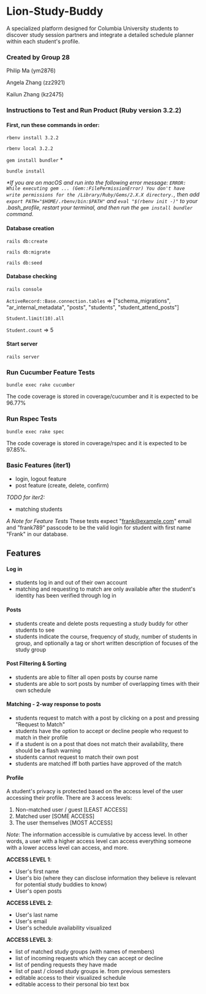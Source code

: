 # Lion-Study-Buddy

A specialized platform designed for Columbia University students to discover study session partners and integrate a detailed schedule planner within each student's profile.

### Created by Group 28
Philip Ma (ym2876)

Angela Zhang (zz2921)

Kailun Zhang (kz2475)

### Instructions to Test and Run Product (Ruby version 3.2.2)

#### First, run these commands in order:
  `rbenv install 3.2.2`
  
  `rbenv local 3.2.2`
  
  `gem install bundler` *
  
  `bundle install`

*\*If you are on macOS and run into the following error message: `ERROR: While executing gem ... (Gem::FilePermissionError) You don't have write permissions for the /Library/Ruby/Gems/2.X.X directory.`, then add `export PATH="$HOME/.rbenv/bin:$PATH"` and
`eval "$(rbenv init -)"` to your .bash_profile, restart your terminal, and then run the `gem install bundler` command.*

#### Database creation
  `rails db:create`
  
  `rails db:migrate`
  
  `rails db:seed`

#### Database checking
  `rails console`
  
  `ActiveRecord::Base.connection.tables` => ["schema_migrations", "ar_internal_metadata", "posts", "students", "student_attend_posts"]
  
  `Student.limit(10).all`
  
  `Student.count` => 5

#### Start server
  `rails server`

### Run Cucumber Feature Tests
  `bundle exec rake cucumber` 

The code coverage is stored in coverage/cucumber and it is expected to be 96.77%

### Run Rspec Tests
  `bundle exec rake spec`

The code coverage is stored in coverage/rspec and it is expected to be 97.85%.

### Basic Features (iter1)
* login, logout feature 
* post feature (create, delete, confirm)

*TODO for iter2:* 
* matching students

*A Note for Feature Tests*
These tests expect "frank@example.com" email and "frank789" passcode to be the valid login for student with first name "Frank" in our database.


## Features

#### Log in
* students log in and out of their own account
* matching and requesting to match are only available after the student's identity has been verified through log in

#### Posts
* students create and delete posts requesting a study buddy for other students to see
* students indicate the course, frequency of study, number of students in group, and optionally a tag or short written description of focuses of the study group

#### Post Filtering & Sorting
* students are able to filter all open posts by course name
* students are able to sort posts by number of overlapping times with their own schedule

#### Matching - 2-way response to posts
* students request to match with a post by clicking on a post and pressing "Request to Match"
* students have the option to accept or decline people who request to match in their profile
* if a student is on a post that does not match their availability, there should be a flash warning
* students cannot request to match their own post
* students are matched iff both parties have approved of the match

#### Profile
A student's privacy is protected based on the access level of the user accessing their profile. There are 3 access levels:
1. Non-matched user / guest [LEAST ACCESS]
2. Matched user [SOME ACCESS]
3. The user themselves [MOST ACCESS]

*Note*: The information accessible is cumulative by access level. In other words, a user with a higher access level can access everything someone with a lower access level can access, and more.

**ACCESS LEVEL 1**:
* User's first name
* User's bio (where they can disclose information they believe is relevant for potential study buddies to know)
* User's open posts

**ACCESS LEVEL 2**:
* User's last name
* User's email
* User's schedule availability visualized

**ACCESS LEVEL 3**:
* list of matched study groups (with names of members)
* list of incoming requests which they can accept or decline
* list of pending requests they have made
* list of past / closed study groups ie. from previous semesters
* editable access to their visualized schedule
* editable access to their personal bio text box
